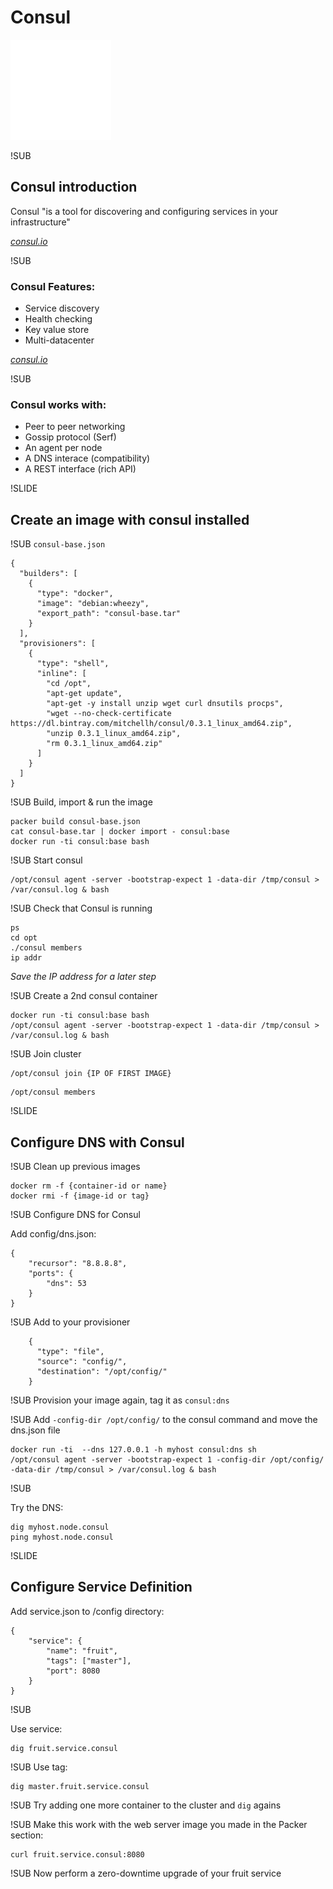 # Consul
![Consul logo](img/consul-logo.png) <!-- .element: class="noborder" -->

!SUB
## Consul introduction

Consul "is a tool for discovering and configuring services in your infrastructure"


[_consul.io_](http://www.consul.io)


!SUB

### Consul Features:

 - Service discovery
 - Health checking
 - Key value store
 - Multi-datacenter


[_consul.io_](http://www.consul.io)

!SUB

### Consul works with:

 - Peer to peer networking
 - Gossip protocol (Serf)
 - An agent per node
 - A DNS interace (compatibility)
 - A REST interface (rich API)

!SLIDE
## Create an image with consul installed

!SUB
`consul-base.json`
```
{
  "builders": [
    {
      "type": "docker",
      "image": "debian:wheezy",
      "export_path": "consul-base.tar"
    }
  ],
  "provisioners": [
    {
      "type": "shell",
      "inline": [
        "cd /opt",
        "apt-get update",
        "apt-get -y install unzip wget curl dnsutils procps",
        "wget --no-check-certificate https://dl.bintray.com/mitchellh/consul/0.3.1_linux_amd64.zip",
        "unzip 0.3.1_linux_amd64.zip",
        "rm 0.3.1_linux_amd64.zip"
      ]
    }
  ]
}
```

!SUB
Build, import & run the image

```
packer build consul-base.json
cat consul-base.tar | docker import - consul:base
docker run -ti consul:base bash
```

!SUB
Start consul

```
/opt/consul agent -server -bootstrap-expect 1 -data-dir /tmp/consul > /var/consul.log & bash
```

!SUB
Check that Consul is running

```
ps
cd opt
./consul members
ip addr

```

_Save the IP address for a later step_

!SUB
Create a 2nd consul container

```
docker run -ti consul:base bash
/opt/consul agent -server -bootstrap-expect 1 -data-dir /tmp/consul > /var/consul.log & bash
```


!SUB
Join cluster

```
/opt/consul join {IP OF FIRST IMAGE}
```

```
/opt/consul members
```

!SLIDE
## Configure DNS with Consul

!SUB
Clean up previous images
```
docker rm -f {container-id or name}
docker rmi -f {image-id or tag}
```

!SUB
Configure DNS for Consul

Add config/dns.json:
```
{
	"recursor": "8.8.8.8",
	"ports": {
		"dns": 53
	}
}
```

!SUB
Add to your provisioner
```
    {
      "type": "file",
      "source": "config/",
      "destination": "/opt/config/"
    }
```

!SUB
Provision your image again, tag it as `consul:dns`

!SUB
Add `-config-dir /opt/config/` to the consul command and move the dns.json file

```
docker run -ti  --dns 127.0.0.1 -h myhost consul:dns sh
/opt/consul agent -server -bootstrap-expect 1 -config-dir /opt/config/ -data-dir /tmp/consul > /var/consul.log & bash
```

!SUB

Try the DNS:

```
dig myhost.node.consul
ping myhost.node.consul
```


!SLIDE
## Configure Service Definition

Add service.json to /config directory:

```
{
    "service": {
        "name": "fruit",
        "tags": ["master"],
        "port": 8080
    }
}
```

!SUB

Use service:

```
dig fruit.service.consul
```

!SUB
Use tag:

```
dig master.fruit.service.consul
```

!SUB
Try adding one more container to the cluster and `dig` agains

!SUB
Make this work with the web server image you made in the Packer section:

```
curl fruit.service.consul:8080
```

!SUB
Now perform a zero-downtime upgrade of your fruit service

